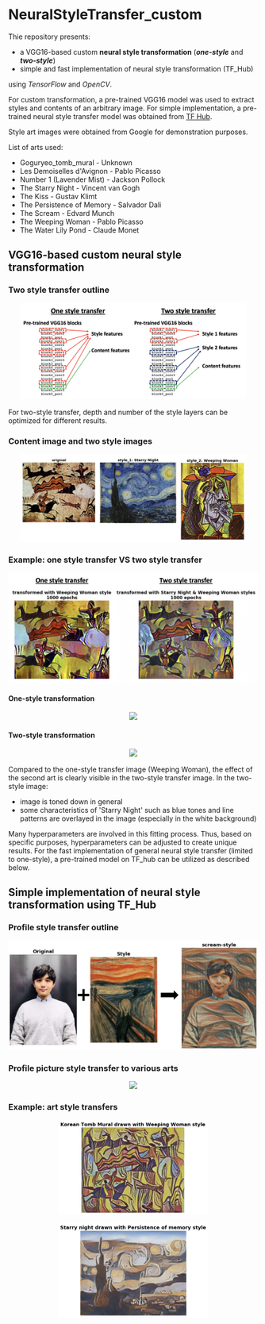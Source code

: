 # NeuralStyleTransfer_custom

Thie repository presents:
* a VGG16-based custom **neural style transformation** (***one-style*** and ***two-style***)
* simple and fast implementation of neural style transformation (TF_Hub)

using *TensorFlow* and *OpenCV*.

For custom transformation, a pre-trained VGG16 model was used to extract styles and contents of an arbitrary image. For simple implementation, a pre-trained neural style transfer model was obtained from [TF Hub](https://tfhub.dev/google/magenta/arbitrary-image-stylization-v1-256/2).

Style art images were obtained from Google for demonstration purposes.

List of arts used:

* Goguryeo_tomb_mural - Unknown
* Les Demoiselles d'Avignon - Pablo Picasso
* Number 1 (Lavender Mist) - Jackson Pollock
* The Starry Night - Vincent van Gogh
* The Kiss - Gustav Klimt
* The Persistence of Memory - Salvador Dali
* The Scream - Edvard Munch
* The Weeping Woman - Pablo Picasso
* The Water Lily Pond - Claude Monet

## VGG16-based custom neural style transformation

### Two style transfer outline

<p align="center">
<img src="Readme_images/two_style_outline.png" width=90%></p>

For two-style transfer, depth and number of the style layers can be optimized for different results.

### Content image and two style images

<p align="center">
<img src="Readme_images/two_style_sample_images.png" width=90%></p>



### Example: one style transfer VS two style transfer

<p align="center">
<img src="Readme_images/two_style_result.png" width=100%></p>



#### One-style transformation

<p align="center">
<img src="Readme_images/one-style.gif" width=60%></p>



#### Two-style transformation

<p align="center">
<img src="Readme_images/two-style.gif" width=60%></p>

Compared to the one-style transfer image (Weeping Woman), the effect of the second art is clearly visible in the two-style transfer image. In the two-style image:

* image is toned down in general
* some characteristics of 'Starry Night' such as blue tones and line patterns are overlayed in the image (especially in the white background)

Many hyperparameters are involved in this fitting process. Thus, based on specific purposes, hyperparameters can be adjusted to create unique results. For the fast implementation of general neural style transfer (limited to one-style), a pre-trained model on TF_hub can be utilized as described below.

## Simple implementation of neural style transformation using TF_Hub

### Profile style transfer outline

<p align="center">
<img src="Readme_images/example.png" width=100%></p>



### Profile picture style transfer to various arts

<p align="center">
<img src="Readme_images/result.png" width=100%></p>



### Example: art style transfers

<p align="center">
<img src="Readme_images/example_1.png" width=60%></p>

<p align="center">
<img src="Readme_images/example_2.png" width=60%></p>



